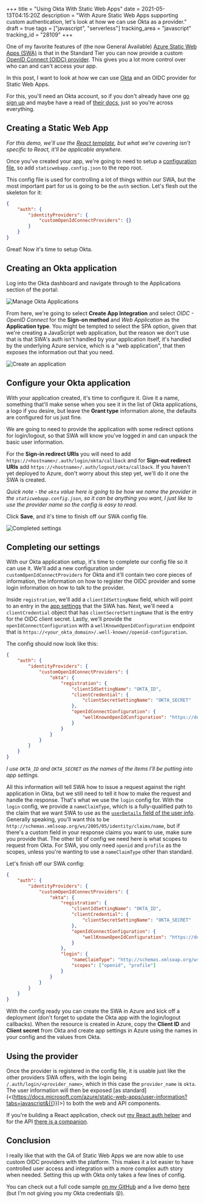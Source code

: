 +++
title = "Using Okta With Static Web Apps"
date = 2021-05-13T04:15:20Z
description = "With Azure Static Web Apps supporting custom authentication, let's look at how we can use Okta as a provider."
draft = true
tags = ["javascript", "serverless"]
tracking_area = "javascript"
tracking_id = "28109"
+++

One of my favorite features of (the now General Available) [Azure Static Web Apps (SWA)](https://docs.microsoft.com/azure/static-web-apps/?{{<cda>}}) is that in the Standard Tier you can now provide a custom [OpenID Connect (OIDC) provider](). This gives you a lot more control over who can and can't access your app.

In this post, I want to look at how we can use [Okta](https://www.okta.com/) and an OIDC provider for Static Web Apps.

For this, you'll need an Okta account, so if you don't already have one [go sign up](https://developer.okta.com/signup/) and maybe have a read of [their docs](https://developer.okta.com/docs/guides/quickstart/website/create-org/), just so you're across everything.

## Creating a Static Web App

_For this demo, we'll use the [React template](https://github.com/aaronpowell/aswa-react-template), but what we're covering isn't specific to React, it'll be applicable anywhere._

Once you've created your app, we're going to need to setup a [configuration file](https://docs.microsoft.com/azure/static-web-apps/configuration?{{<cda>}}), so add `staticwebapp.config.json` to the repo root.

This config file is used for controlling a lot of things within our SWA, but the most important part for us is going to be the `auth` section. Let's flesh out the skeleton for it:

```json
{
    "auth": {
        "identityProviders": {
            "customOpenIdConnectProviders": {}
        }
    }
}
```

Great! Now it's time to setup Okta.

## Creating an Okta application

Log into the Okta dashboard and navigate through to the Applications section of the portal:

![Manage Okta Applications](/images/swa-auth-okta/001.png)

From here, we're going to select **Create App Integration** and select _OIDC - OpenID Connect_ for the **Sign-on method** and _Web Application_ as the **Application type**. You might be tempted to select the SPA option, given that we're creating a JavaScript web application, but the reason we don't use that is that SWA's auth isn't handled by your application itself, it's handled by the underlying Azure service, which is a "web application", that then exposes the information out that you need.

![Create an application](/images/swa-auth-okta/002.png)

## Configure your Okta application

With your application created, it's time to configure it. Give it a name, something that'll make sense when you see it in the list of Okta applications, a logo if you desire, but leave the **Grant type** information alone, the defaults are configured for us just fine.

We are going to need to provide the application with some redirect options for login/logout, so that SWA will know you've logged in and can unpack the basic user information.

For the **Sign-in redirect URIs** you will need to add `https://<hostname>/.auth/login/okta/callback` and for **Sign-out redirect URIs** add `https://<hostname>/.auth/logout/okta/callback`. If you haven't yet deployed to Azure, don't worry about this step yet, we'll do it one the SWA is created.

_Quick note - the `okta` value here is going to be how we name the provider in the `staticwebapp.config.json`, so it can be anything you want, I just like to use the provider name so the config is easy to read._

Click **Save**, and it's time to finish off our SWA config file.

![Completed settings](/images/swa-auth-okta/003.png)

## Completing our settings

With our Okta application setup, it's time to complete our config file so it can use it. We'll add a new configuration under `customOpenIdConnectProviders` for Okta and it'll contain two core pieces of information, the information on how to register the OIDC provider and some login information on how to talk to the provider.

Inside `registration`, we'll add a `clientIdSettingName` field, which will point to an entry in the [app settings](https://docs.microsoft.com/azure/static-web-apps/application-settings?{{<cda>}}) that the SWA has. Next, we'll need a `clientCredential` object that has `clientSecretSettingName` that is the entry for the OIDC client secret. Lastly, we'll provide the `openIdConnectConfiguration` with a `wellKnownOpenIdConfiguration` endpoint that is `https://<your_okta_domain>/.well-known//openid-configuration`.

The config should now look like this:

```json
{
    "auth": {
        "identityProviders": {
            "customOpenIdConnectProviders": {
                "okta": {
                    "registration": {
                        "clientIdSettingName": "OKTA_ID",
                        "clientCredential": {
                            "clientSecretSettingName": "OKTA_SECRET"
                        },
                        "openIdConnectConfiguration": {
                            "wellKnownOpenIdConfiguration": "https://dev-920852.okta.com/.well-known/openid-configuration"
                        }
                    }
                }
            }
        }
    }
}
```

_I use `OKTA_ID` and `OKTA_SECRET` as the names of the items I'll be putting into app settings._

All this information will tell SWA how to issue a request against the right application in Okta, but we still need to tell it how to make the request and handle the response. That's what we use the `login` config for. With the `login` config, we provide a `nameClaimType`, which is a fully-qualified path to the claim that we want SWA to use as the [`userDetails` field of the user info](https://docs.microsoft.com/azure/static-web-apps/user-information?tabs=javascript&{{<cda>}}). Generally speaking, you'll want this to be `http://schemas.xmlsoap.org/ws/2005/05/identity/claims/name`, but if there's a custom field in your response claims you want to use, make sure you provide that. The other bit of config we need here is what scopes to request from Okta. For SWA, you only need `openid` and `profile` as the scopes, unless you're wanting to use a `nameClaimType` other than standard.

Let's finish off our SWA config:

```json
{
    "auth": {
        "identityProviders": {
            "customOpenIdConnectProviders": {
                "okta": {
                    "registration": {
                        "clientIdSettingName": "OKTA_ID",
                        "clientCredential": {
                            "clientSecretSettingName": "OKTA_SECRET"
                        },
                        "openIdConnectConfiguration": {
                            "wellKnownOpenIdConfiguration": "https://dev-920852.okta.com/.well-known/openid-configuration"
                        }
                    },
                    "login": {
                        "nameClaimType": "http://schemas.xmlsoap.org/ws/2005/05/identity/claims/name",
                        "scopes": ["openid", "profile"]
                    }
                }
            }
        }
    }
}
```

With the config ready you can create the SWA in Azure and kick off a deployment (don't forget to update the Okta app with the login/logout callbacks). When the resource is created in Azure, copy the **Client ID** and **Client secret** from Okta and create app settings in Azure using the names in your config and the values from Okta.

## Using the provider

Once the provider is registered in the config file, it is usable just like the other providers SWA offers, with the login being `/.auth/login/<provider_name>`, which in this case the `provider_name` is `okta`. The user information will then be exposed [as standard](<(https://docs.microsoft.com/azure/static-web-apps/user-information?tabs=javascript&{{<cda>}})>) to both the web and API components.

If you're building a React application, check out [my React auth helper](https://www.npmjs.com/package/@aaronpowell/react-static-web-apps-auth) and for the API [there is a companion](https://www.npmjs.com/package/@aaronpowell/static-web-apps-api-auth).

## Conclusion

I really like that with the GA of Static Web Apps we are now able to use custom OIDC providers with the platform. This makes it a lot easier to have controlled user access and integration with a more complex auth story when needed. Setting this up with Okta only takes a few lines of config.

You can check out a full code sample [on my GitHub](https://github.com/aaronpowell/swa-custom-auth-okta) and a live demo [here](https://blue-bay-0eac9b910.azurestaticapps.net) (but I'm not giving you my Okta credentials 😝).
